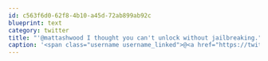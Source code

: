 ```yaml
---
id: c563f6d0-62f8-4b10-a45d-72ab899ab92c
blueprint: text
category: twitter
title: "'@mattashwood I thought you can't unlock without jailbreaking."
caption: '<span class="username username_linked">@<a href="https://twitter.com/mattashwood" title="Matt Ashwood">mattashwood</a></span> I thought you can''t unlock without jailbreaking.'
---
```

